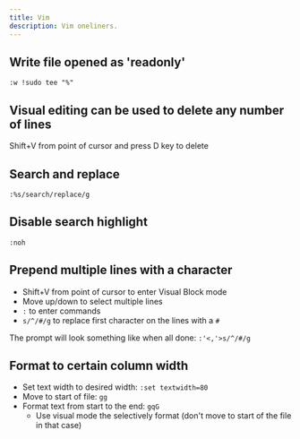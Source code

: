 ```yaml
---
title: Vim
description: Vim oneliners.
---
```

## Write file opened as 'readonly'

```vim
:w !sudo tee "%"
```

## Visual editing can be used to delete any number of lines

Shift+V from point of cursor and press D key to delete

## Search and replace

```vim
:%s/search/replace/g
```

## Disable search highlight

```vim
:noh
```

## Prepend multiple lines with a character

* Shift+V from point of cursor to enter Visual Block mode
* Move up/down to select multiple lines
* `:` to enter commands
* `s/^/#/g` to replace first character on the lines with a `#`

The prompt will look something like when all done: `:'<,'>s/^/#/g`

## Format to certain column width

* Set text width to desired width: `:set textwidth=80`
* Move to start of file: `gg`
* Format text from start to the end: `gqG`
  * Use visual mode the selectively format (don't move to start of the file in that case)
